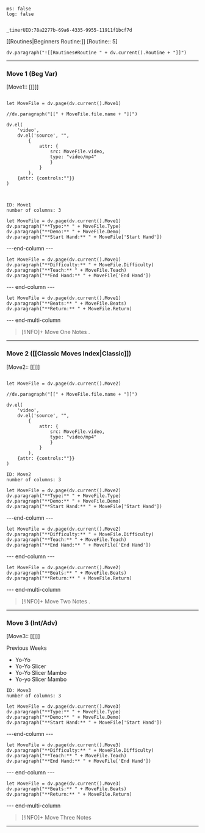 ```timer
ms: false
log: false


_timerUID:78a2277b-69a6-4335-9955-11911f1bcf7d
```

[[Routines|Beginners Routine:]] [Routine:: 5]
```dataviewjs
dv.paragraph("![[Routines#Routine " + dv.current().Routine + "]]")

```

---
### Move 1 (Beg Var)
[Move1:: [[]]]

```dataviewjs

let MoveFile = dv.page(dv.current().Move1)

//dv.paragraph("[[" + MoveFile.file.name + "]]")

dv.el(
	'video',
	dv.el('source', "",
		{
			attr: { 
				src: MoveFile.video,
				type: "video/mp4"
				}
			}
		),
	{attr: {controls:""}}
)



```


```multi-column-start
ID: Move1
number of columns: 3
```

```dataviewjs
let MoveFile = dv.page(dv.current().Move1)
dv.paragraph("**Type:** " + MoveFile.Type)
dv.paragraph("**Demo:** " + MoveFile.Demo)
dv.paragraph("**Start Hand:** " + MoveFile['Start Hand'])

```

---end-column ---

```dataviewjs
let MoveFile = dv.page(dv.current().Move1)
dv.paragraph("**Difficulty:** " + MoveFile.Difficulty)
dv.paragraph("**Teach:** " + MoveFile.Teach)
dv.paragraph("**End Hand:** " + MoveFile['End Hand'])
```

--- end-column ---

```dataviewjs
let MoveFile = dv.page(dv.current().Move1)
dv.paragraph("**Beats:** " + MoveFile.Beats)
dv.paragraph("**Return:** " + MoveFile.Return)
```

--- end-multi-column 

> [!INFO]+ Move One Notes
> .

---


### Move 2 ([[Classic Moves Index|Classic]])

[Move2:: [[]]]


```dataviewjs

let MoveFile = dv.page(dv.current().Move2)

//dv.paragraph("[[" + MoveFile.file.name + "]]")

dv.el(
	'video',
	dv.el('source', "",
		{
			attr: { 
				src: MoveFile.video,
				type: "video/mp4"
				}
			}
		),
	{attr: {controls:""}}
)

```


```multi-column-start
ID: Move2
number of columns: 3
```

```dataviewjs
let MoveFile = dv.page(dv.current().Move2)
dv.paragraph("**Type:** " + MoveFile.Type)
dv.paragraph("**Demo:** " + MoveFile.Demo)
dv.paragraph("**Start Hand:** " + MoveFile['Start Hand'])

```

---end-column ---

```dataviewjs
let MoveFile = dv.page(dv.current().Move2)
dv.paragraph("**Difficulty:** " + MoveFile.Difficulty)
dv.paragraph("**Teach:** " + MoveFile.Teach)
dv.paragraph("**End Hand:** " + MoveFile['End Hand'])
```

--- end-column ---

```dataviewjs
let MoveFile = dv.page(dv.current().Move2)
dv.paragraph("**Beats:** " + MoveFile.Beats)
dv.paragraph("**Return:** " + MoveFile.Return)
```

--- end-multi-column 

> [!INFO]+ Move Two Notes
> .

---
### Move 3 (Int/Adv)
[Move3:: [[]]]


Previous Weeks
- Yo-Yo
- Yo-Yo Slicer
- Yo-Yo Slicer Mambo
- Yo-yo Slicer Mambo


```multi-column-start
ID: Move3
number of columns: 3
```

```dataviewjs
let MoveFile = dv.page(dv.current().Move3)
dv.paragraph("**Type:** " + MoveFile.Type)
dv.paragraph("**Demo:** " + MoveFile.Demo)
dv.paragraph("**Start Hand:** " + MoveFile['Start Hand'])

```

---end-column ---

```dataviewjs
let MoveFile = dv.page(dv.current().Move3)
dv.paragraph("**Difficulty:** " + MoveFile.Difficulty)
dv.paragraph("**Teach:** " + MoveFile.Teach)
dv.paragraph("**End Hand:** " + MoveFile['End Hand'])
```

--- end-column ---

```dataviewjs
let MoveFile = dv.page(dv.current().Move3)
dv.paragraph("**Beats:** " + MoveFile.Beats)
dv.paragraph("**Return:** " + MoveFile.Return)
```

--- end-multi-column 

> [!INFO]+ Move Three Notes
> 
---



